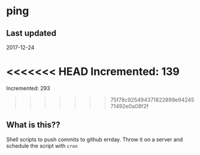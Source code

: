# ping

## Last updated
2017-12-24

<<<<<<< HEAD
Incremented: 139
=======
Incremented: 293
>>>>>>> 75f78c925494371822899e9424571492e0a08f2f

## What is this?? 
Shell scripts to push commits to github errday. Throw it on a server and schedule the script with `cron`
